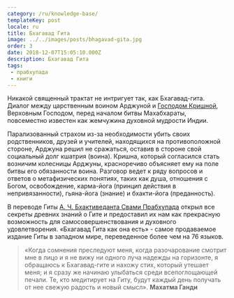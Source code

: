 ```yaml
---
category: /ru/knowledge-base/
templateKey: post
locale: ru
title: Бхагавад Гита
image: ../../images/posts/bhagavad-gita.jpg
order: 3
date: 2018-12-07T15:05:10.000Z
description: Бхагавад Гита
tags:
 - прабхупада
 - книги
---
```

Никакой священный трактат не интригует так, как Бхагавад-гита. Диалог между царственным воином Арджуной и [Господом Кришной](/ru/krishna), Верховным Господом, перед началом битвы Махабхараты, повсеместно известен как жемчужина духовной мудрости Индии.

Парализованный страхом из-за необходимости убить своих родственников, друзей и учителей, находящихся на противоположной стороне, Арджуна решил не сражаться, оставив в стороне свой социальный долг кшатрия (воина). Кришна, который согласился стать возничим колесницы Арджуны, красноречиво объясняет ему на поле битвы его обязанности воина. Разговор ведет к ряду вопросов и ответов о метафизических понятиях, таких как душа, отношения с Богом, освобождение, карма-йога (принцип  действия в непривязанности), гьяна-йога (знание) и бхакти-йога (преданность).

В переводе Гиты [А. Ч. Бхактиведанта Свами Прабхупада](/ru/srila-prabhupada) открыл все секреты древних знаний о Гите и предоставил их нам как прекрасную возможность для самосовершенствования и духовного удовлетворения. «Бхагавад Гита как она есть» - самое продаваемое издание Гиты в западном мире, переведенное более чем на 76 языков.

>«Когда сомнения преследуют меня, когда разочарование смотрит мне в лицо и я не вижу ни одного луча надежды на горизонте, я обращаюсь к Бхагавад-гите и нахожу стих, который утешает меня; и я сразу же начинаю улыбаться среди всепоглощающей печали. Те, кто медитирует на Гиту, будут каждый день получать от нее свежую радость и новый смысл». **Махатма Ганди**
